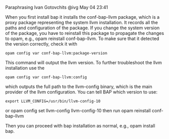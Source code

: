 Paraphrasing Ivan Gotovchits
@ivg
May 04 23:41

When you first install bap it installs the conf-bap-llvm package, which is a proxy package 
representing the system llvm installation. It records all the paths and configuration of the 
package. If you change the system version of the package, you have to reinstall this 
package to propagate the changes to opam, e.g., opam reinstall conf-bap-llvm.
To make sure that it detected the version correctly, check it with

	opam config var conf-bap-llvm:package-version

This command will output the llvm version. To further troubleshoot the llvm installation use the

	opam config var conf-bap-llvm:config

which outputs the full path to the llvm-config binary, which is the main provider of the llvm configuration.
You can tell BAP which version to use:

	export LLVM_CONFIG=/usr/bin/llvm-config-10
or
	opam config set llvm-config llvm-config-10
then run
	opam reinstall conf-bap-llvm

Then you can proceed with bap installation as normal, e.g., opam install bap.

